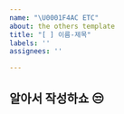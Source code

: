 ```yaml
---
name: "\U0001F4AC ETC"
about: the others template
title: "[ ] 이름-제목"
labels: ''
assignees: ''

---
```


## 알아서 작성하쇼 😒
